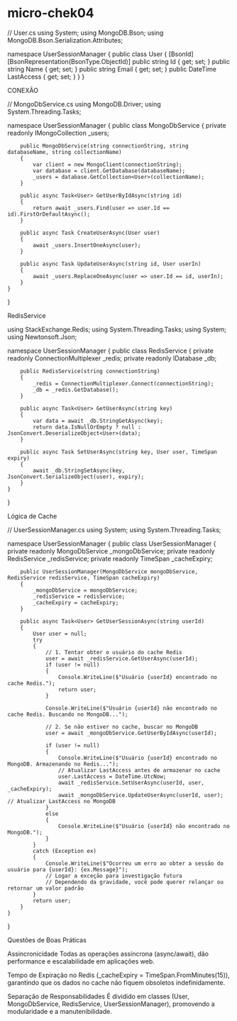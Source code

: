# micro-chek04


// User.cs
using System;
using MongoDB.Bson;
using MongoDB.Bson.Serialization.Attributes;

namespace UserSessionManager
{
    public class User
    {
        [BsonId]
        [BsonRepresentation(BsonType.ObjectId)]
        public string Id { get; set; }
        public string Name { get; set; }
        public string Email { get; set; }
        public DateTime LastAccess { get; set; }
    }
}


CONEXÃO

// MongoDbService.cs
using MongoDB.Driver;
using System.Threading.Tasks;

namespace UserSessionManager
{
    public class MongoDbService
    {
        private readonly IMongoCollection<User> _users;

        public MongoDbService(string connectionString, string databaseName, string collectionName)
        {
            var client = new MongoClient(connectionString);
            var database = client.GetDatabase(databaseName);
            _users = database.GetCollection<User>(collectionName);
        }

        public async Task<User> GetUserByIdAsync(string id)
        {
            return await _users.Find(user => user.Id == id).FirstOrDefaultAsync();
        }

        public async Task CreateUserAsync(User user)
        {
            await _users.InsertOneAsync(user);
        }

        public async Task UpdateUserAsync(string id, User userIn)
        {
            await _users.ReplaceOneAsync(user => user.Id == id, userIn);
        }
    }
}

RedisService

using StackExchange.Redis;
using System.Threading.Tasks;
using System;
using Newtonsoft.Json;

namespace UserSessionManager
{
    public class RedisService
    {
        private readonly ConnectionMultiplexer _redis;
        private readonly IDatabase _db;

        public RedisService(string connectionString)
        {
            _redis = ConnectionMultiplexer.Connect(connectionString);
            _db = _redis.GetDatabase();
        }

        public async Task<User> GetUserAsync(string key)
        {
            var data = await _db.StringGetAsync(key);
            return data.IsNullOrEmpty ? null : JsonConvert.DeserializeObject<User>(data);
        }

        public async Task SetUserAsync(string key, User user, TimeSpan expiry)
        {
            await _db.StringSetAsync(key, JsonConvert.SerializeObject(user), expiry);
        }
    }
}


Lógica de Cache

// UserSessionManager.cs
using System;
using System.Threading.Tasks;

namespace UserSessionManager
{
    public class UserSessionManager
    {
        private readonly MongoDbService _mongoDbService;
        private readonly RedisService _redisService;
        private readonly TimeSpan _cacheExpiry;

        public UserSessionManager(MongoDbService mongoDbService, RedisService redisService, TimeSpan cacheExpiry)
        {
            _mongoDbService = mongoDbService;
            _redisService = redisService;
            _cacheExpiry = cacheExpiry;
        }

        public async Task<User> GetUserSessionAsync(string userId)
        {
            User user = null;
            try
            {
                // 1. Tentar obter o usuário do cache Redis
                user = await _redisService.GetUserAsync(userId);
                if (user != null)
                {
                    Console.WriteLine($"Usuário {userId} encontrado no cache Redis.");
                    return user;
                }

                Console.WriteLine($"Usuário {userId} não encontrado no cache Redis. Buscando no MongoDB...");

                // 2. Se não estiver no cache, buscar no MongoDB
                user = await _mongoDbService.GetUserByIdAsync(userId);

                if (user != null)
                {
                    Console.WriteLine($"Usuário {userId} encontrado no MongoDB. Armazenando no Redis...");
                    // Atualizar LastAccess antes de armazenar no cache
                    user.LastAccess = DateTime.UtcNow;
                    await _redisService.SetUserAsync(userId, user, _cacheExpiry);
                    await _mongoDbService.UpdateUserAsync(userId, user); // Atualizar LastAccess no MongoDB
                }
                else
                {
                    Console.WriteLine($"Usuário {userId} não encontrado no MongoDB.");
                }
            }
            catch (Exception ex)
            {
                Console.WriteLine($"Ocorreu um erro ao obter a sessão do usuário para {userId}: {ex.Message}");
                // Logar a exceção para investigação futura
                // Dependendo da gravidade, você pode querer relançar ou retornar um valor padrão
            }
            return user;
        }
    }
}

Questões de Boas Práticas

Assincronicidade
Todas as operações assíncrona  (async/await), dão performance e escalabilidade em aplicações web.

Tempo de Expiração no Redis
 (_cacheExpiry = TimeSpan.FromMinutes(15)), garantindo que os dados no cache não fiquem obsoletos indefinidamente.

 Separação de Responsabilidades
É dividido em classes (User, MongoDbService, RedisService, UserSessionManager), promovendo a modularidade e a manutenibilidade.


